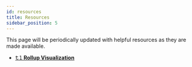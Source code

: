 ```yaml
---
id: resources
title: Resources
sidebar_position: 5
---
```


This page will be periodically updated with helpful resources as they are made available.

- [**𝚝𝟷 Rollup Visualization**](https://www.t1protocol.com/#how-it-works)
